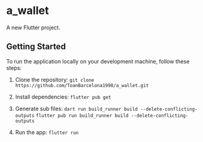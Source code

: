 # a_wallet

A new Flutter project.

## Getting Started

To run the application locally on your development machine, follow these steps:

1. Clone the repository: `git clone https://github.com/ToanBarcelona1998/a_wallet.git`

2. Install dependencies: `flutter pub get`

3. Generate sub files: `dart run build_runner build --delete-conflicting-outputs` `flutter pub run build_runner build --delete-conflicting-outputs`

4. Run the app: `flutter run`
